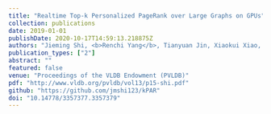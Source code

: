 ```yaml
---
title: "Realtime Top-k Personalized PageRank over Large Graphs on GPUs"
collection: publications
date: 2019-01-01
publishDate: 2020-10-17T14:59:13.218875Z
authors: "Jieming Shi, <b>Renchi Yang</b>, Tianyuan Jin, Xiaokui Xiao, Yin Yang"
publication_types: ["2"]
abstract: ""
featured: false
venue: "Proceedings of the VLDB Endowment (PVLDB)"
pdf: "http://www.vldb.org/pvldb/vol13/p15-shi.pdf"
github: "https://github.com/jmshi123/kPAR"
doi: "10.14778/3357377.3357379"
---
```


